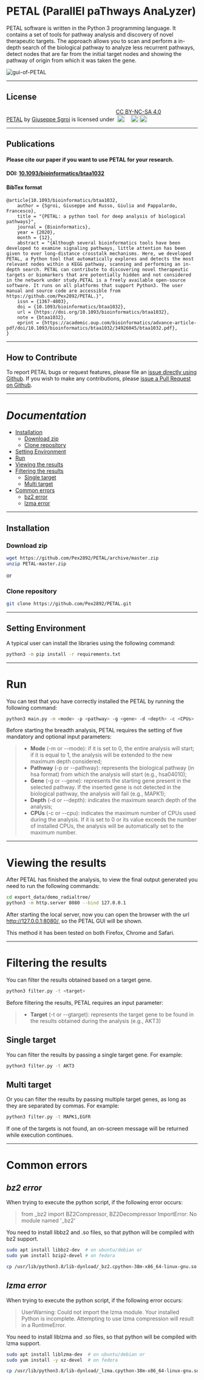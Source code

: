 # PETAL (ParallEl paThways AnaLyzer)

PETAL software is written in the Python 3 programming language. It contains a set of tools for pathway analysis and discovery of novel therapeutic targets. The approach allows you to scan and perform a in-depth search of the biological pathway to analyze less recurrent pathways, detect nodes that are far from the initial target nodes and showing the pathway of origin from which it was taken the gene.

![gui-of-PETAL](gui.png)

---
## License
 <p xmlns:dct="http://purl.org/dc/terms/" xmlns:cc="http://creativecommons.org/ns#"><a rel="cc:attributionURL" property="dct:title" href="https://github.com/Pex2892/PETAL">PETAL</a> by <a rel="cc:attributionURL dct:creator" property="cc:attributionName" href="https://github.com/Pex2892">Giuseppe Sgroi</a> is licensed under <a rel="license" href="https://creativecommons.org/licenses/by-nc-sa/4.0?ref=chooser-v1" target="_blank" rel="license noopener noreferrer" style="display:inline-block;">CC BY-NC-SA 4.0<br /><img style="height:20px!important;margin-left:3px;vertical-align:text-bottom;" src="https://mirrors.creativecommons.org/presskit/icons/cc.svg?ref=chooser-v1"><img style="height:10px!important;margin-left:3px;vertical-align:text-bottom;" src="https://mirrors.creativecommons.org/presskit/icons/by.svg?ref=chooser-v1"><img style="height:20px!important;margin-left:3px;vertical-align:text-bottom;" src="https://mirrors.creativecommons.org/presskit/icons/nc.svg?ref=chooser-v1"><img style="height:20px!important;margin-left:3px;vertical-align:text-bottom;" src="https://mirrors.creativecommons.org/presskit/icons/sa.svg?ref=chooser-v1"></a></p> 

---
## Publications
#### Please cite our paper if you want to use PETAL for your research.

#### DOI: [10.1093/bioinformatics/btaa1032](https://doi.org/10.1093/bioinformatics/btaa1032)

#### BibTex format
```
@article{10.1093/bioinformatics/btaa1032,
    author = {Sgroi, Giuseppe and Russo, Giulia and Pappalardo, Francesco},
    title = "{PETAL: a python tool for deep analysis of biological pathways}",
    journal = {Bioinformatics},
    year = {2020},
    month = {12},
    abstract = "{Although several bioinformatics tools have been developed to examine signaling pathways, little attention has been given to ever long-distance crosstalk mechanisms. Here, we developed PETAL, a Python tool that automatically explores and detects the most relevant nodes within a KEGG pathway, scanning and performing an in-depth search. PETAL can contribute to discovering novel therapeutic targets or biomarkers that are potentially hidden and not considered in the network under study.PETAL is a freely available open-source software. It runs on all platforms that support Python3. The user manual and source code are accessible from https://github.com/Pex2892/PETAL.}",
    issn = {1367-4803},
    doi = {10.1093/bioinformatics/btaa1032},
    url = {https://doi.org/10.1093/bioinformatics/btaa1032},
    note = {btaa1032},
    eprint = {https://academic.oup.com/bioinformatics/advance-article-pdf/doi/10.1093/bioinformatics/btaa1032/34926045/btaa1032.pdf},
}
```

---
## How to Contribute
To report PETAL bugs or request features, please file an [issue directly using Github](https://github.com/Pex2892/PETAL/issues). 
If you wish to make any contributions, please [issue a Pull Request on Github](https://github.com/Pex2892/PETAL/pulls).

---

# _Documentation_

- [Installation](#installation)
  - [Download zip](#download-zip)
  - [Clone repository](#clone-repository)
- [Setting Environment](#setting-environment)
- [Run](#run)
- [Viewing the results](#viewing-the-results)
- [Filtering the results](#filtering-the-results)
  - [Single target](#single-target)
  - [Multi target](#multi-target)
- [Common errors](#common-errors)
  - [bz2 error](#bz2-error)
  - [lzma error](#lzma-error)


---

## Installation

### Download zip
```bash
wget https://github.com/Pex2892/PETAL/archive/master.zip
unzip PETAL-master.zip
```
or
### Clone repository
```bash
git clone https://github.com/Pex2892/PETAL.git
```

---

## Setting Environment
A typical user can install the libraries using the following command:
``` bash
python3 -m pip install -r requirements.txt
```

---

# Run
You can test that you have correctly installed the PETAL 
by running the following command:
```bash
python3 main.py -m <mode> -p <pathway> -g <gene> -d <depth> -c <CPUs>
```

Before starting the breadth analysis, PETAL requires the setting of five mandatory and optional input parameters:
>- __Mode__ (-m or --mode): if it is set to 0, the entire analysis will start; if it is equal to 1, the analysis will be extended to the new maximum depth considered;
>- __Pathway__ (-p or --pathway): represents the biological pathway (in hsa format) from which the analysis will start (e.g., hsa04010);
>- __Gene__ (-g or --gene): represents the starting gene present in the selected pathway. If the inserted gene is not detected in the biological pathway, the analysis will fail (e.g., MAPK1);
>- __Depth__ (-d or --depth): indicates the maximum search depth of the analysis;
>- __CPUs__ (-c or --cpu): indicates the maximum number of CPUs used during the analysis. If it is set to 0 or its value exceeds the number of installed CPUs, the analysis will be automatically set to the maximum number.

---

# Viewing the results
After PETAL has finished the analysis, to view the final output generated you need to run the following commands:
```bash
cd export_data/demo_radialtree/
python3 -m http.server 8080 --bind 127.0.0.1
```
After starting the local server, now you can open the browser with the url http://127.0.0.1:8080/, so the PETAL GUI will be shown.

This method it has been tested on both Firefox, Chrome and Safari.

---

# Filtering the results
You can filter the results obtained based on a target gene.
```bash
python3 filter.py -t <target>
```

Before filtering the results, PETAL requires an input parameter:

>- __Target__ (-t or --gtarget): represents the target gene to be found in the results obtained during the analysis (e.g., AKT3)

## Single target
You can filter the results by passing a single target gene. For example:
```bash
python3 filter.py -t AKT3
```

## Multi target
Or you can filter the results by passing multiple target genes, as long as they are separated by commas. For example:
```bash
python3 filter.py -t MAPK1,EGFR
```
If one of the targets is not found, an on-screen message will be returned while execution continues.

---

# Common errors

## _bz2 error_
When trying to execute the python script, if the following error occurs:

>from _bz2 import BZ2Compressor, BZ2Decompressor ImportError: No module named '_bz2'


You need to install libbz2 and .so files, so that python will be compiled with bz2 support.
```bash
sudo apt install libbz2-dev  # on ubuntu/debian or
sudo yum install bzip2-devel # on fedora

cp /usr/lib/python3.8/lib-dynload/_bz2.cpython-38m-x86_64-linux-gnu.so  /usr/local/lib/python3.8/
```

## _lzma error_
When trying to execute the python script, if the following error occurs:

>UserWarning: Could not import the lzma module. Your installed Python is incomplete. 
Attempting to use lzma compression will result in a RuntimeError.

You need to install liblzma and .so files, so that python will be compiled with lzma support.
```bash
sudo apt install liblzma-dev  # on ubuntu/debian or
sudo yum install -y xz-devel  # on fedora

cp /usr/lib/python3.8/lib-dynload/_lzma.cpython-38m-x86_64-linux-gnu.so /usr/local/lib/python3.8/
```
